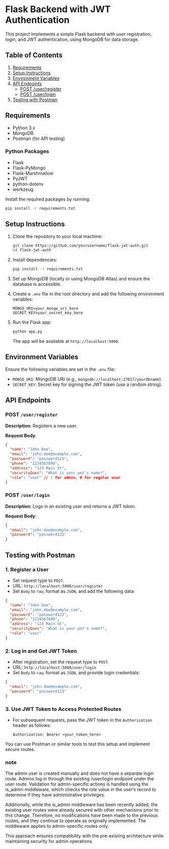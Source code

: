 # Flask Backend with JWT Authentication

This project implements a simple Flask backend with user registration, login, and JWT authentication, using MongoDB for data storage.

## Table of Contents

1. [Requirements](#requirements)
2. [Setup Instructions](#setup-instructions)
3. [Environment Variables](#environment-variables)
4. [API Endpoints](#api-endpoints)
   - [POST /user/register](#post-userregister)
   - [POST /user/login](#post-userlogin)
5. [Testing with Postman](#testing-with-postman)

## Requirements

- Python 3.x
- MongoDB
- Postman (for API testing)

### Python Packages

- Flask
- Flask-PyMongo
- Flask-Marshmallow
- PyJWT
- python-dotenv
- werkzeug

Install the required packages by running:

```bash
pip install -r requirements.txt
```

## Setup Instructions

1. Clone the repository to your local machine:

   ```bash
   git clone https://github.com/yourusername/flask-jwt-auth.git
   cd flask-jwt-auth
   ```

2. Install dependencies:

   ```bash
   pip install -r requirements.txt
   ```

3. Set up MongoDB (locally or using MongoDB Atlas) and ensure the database is accessible.

4. Create a `.env` file in the root directory and add the following environment variables:

   ```env
   MONGO_URI=your_mongo_uri_here
   SECRET_KEY=your_secret_key_here
   ```

5. Run the Flask app:

   ```bash
   python app.py
   ```

   The app will be available at `http://localhost:5000`.

## Environment Variables

Ensure the following variables are set in the `.env` file:

- `MONGO_URI`: MongoDB URI (e.g., `mongodb://localhost:27017/yourdbname`).
- `SECRET_KEY`: Secret key for signing the JWT token (use a random string).

## API Endpoints

### POST `/user/register`

**Description**: Registers a new user.

**Request Body**:

```json
{
  "name": "John Doe",
  "email": "john.doe@example.com",
  "password": "password123",
  "phone": "1234567890",
  "address": "123 Main St",
  "securityQues": "What is your pet's name?",
  "role": "user" // 1 for admin, 0 for regular user
}
```

### POST `/user/login`

**Description**: Logs in an existing user and returns a JWT token.

**Request Body**:

```json
{
  "email": "john.doe@example.com",
  "password": "password123"
}
```

## Testing with Postman

### 1. Register a User

- Set request type to `POST`.
- URL: `http://localhost:5000/user/register`
- Set `Body` to `raw`, format as `JSON`, and add the following data:

```json
{
  "name": "John Doe",
  "email": "john.doe@example.com",
  "password": "password123",
  "phone": "1234567890",
  "address": "123 Main St",
  "securityQues": "What is your pet's name?",
  "role": "user"
}
```

### 2. Log in and Get JWT Token

- After registration, set the request type to `POST`.
- URL: `http://localhost:5000/user/login`
- Set `Body` to `raw`, format as `JSON`, and provide login credentials:

```json
{
  "email": "john.doe@example.com",
  "password": "password123"
}
```

### 3. Use JWT Token to Access Protected Routes

- For subsequent requests, pass the JWT token in the `Authorization` header as follows:

  ```
  Authorization: Bearer <your_token_here>
  ```

You can use Postman or similar tools to test this setup and implement secure routes.

### note

The admin user is created manually and does not have a separate login route. Admins log in through the existing /user/login endpoint under the user route. Validation for admin-specific actions is handled using the is_admin middleware, which checks the role value in the user’s record to determine if they have administrative privileges.

Additionally, while the is_admin middleware has been recently added, the existing user routes were already secured with other mechanisms prior to this change. Therefore, no modifications have been made to the previous routes, and they continue to operate as originally implemented. The middleware applies to admin-specific routes only.

This approach ensures compatibility with the pre-existing architecture while maintaining security for admin operations.
